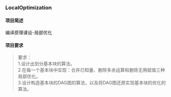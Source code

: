 ### LocalOptimization

#### 项目简述


编译原理课设-局部优化

#### 项目要求

>要求：<br>
>1.设计出划分基本块的算法。<br>
>2.在每一个基本块中实现：合并已知量、删除多余运算和删除无用赋值三种局部优化。<br>
>3.设计构造基本块的DAG图的算法，以及将DAG图还原实现基本块的优化的算法。<br>

